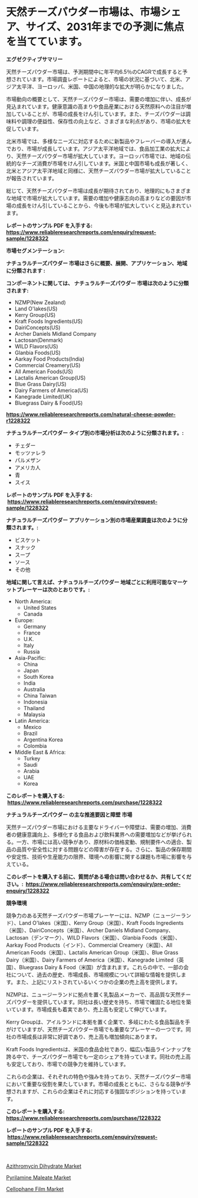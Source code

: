 <p><h1>天然チーズパウダー市場は、市場シェア、サイズ、2031年までの予測に焦点を当てています。</h1></p><p><strong>エグゼクティブサマリー</strong></p>
<p><p>天然チーズパウダー市場は、予測期間中に年平均6.5％のCAGRで成長すると予想されています。市場調査レポートによると、市場の状況に基づいて、北米、アジア太平洋、ヨーロッパ、米国、中国の地理的な拡大が明らかになりました。</p><p>市場動向の概要として、天然チーズパウダー市場は、需要の増加に伴い、成長が見込まれています。健康意識の高まりや食品産業における天然原料への注目が増加していることが、市場の成長をけん引しています。また、チーズパウダーは調味料や調理の便益性、保存性の向上など、さまざまな利点があり、市場の拡大を促しています。</p><p>北米市場では、多様なニーズに対応するために新製品やフレーバーの導入が進んでおり、市場が成長しています。アジア太平洋地域では、食品加工業の拡大により、天然チーズパウダー市場が拡大しています。ヨーロッパ市場では、地域の伝統的なチーズ消費が市場をけん引しています。米国と中国市場も成長が著しく、北米とアジア太平洋地域と同様に、天然チーズパウダー市場が拡大していることが報告されています。</p><p>総じて、天然チーズパウダー市場は成長が期待されており、地理的にもさまざまな地域で市場が拡大しています。需要の増加や健康志向の高まりなどの要因が市場の成長をけん引していることから、今後も市場が拡大していくと見込まれています。</p></p>
<p><strong>レポートのサンプル PDF を入手する: <a href="https://www.reliableresearchreports.com/enquiry/request-sample/1228322">https://www.reliableresearchreports.com/enquiry/request-sample/1228322</a></strong></p>
<p><strong>市場セグメンテーション:</strong></p>
<p><strong> ナチュラルチーズパウダー 市場はさらに概要、展開、アプリケーション、地域に分類されます :</strong></p>
<p><strong>コンポーネントに関しては、 ナチュラルチーズパウダー 市場は次のように分類されます: &nbsp;</strong></p>
<p><ul><li>NZMP(New Zealand)</li><li>Land O'lakes(US)</li><li>Kerry Group(US)</li><li>Kraft Foods Ingredients(US)</li><li>DairiConcepts(US)</li><li>Archer Daniels Midland Company</li><li>Lactosan(Denmark)</li><li>WILD Flavors(US)</li><li>Glanbia Foods(US)</li><li>Aarkay Food Products(India)</li><li>Commercial Creamery(US)</li><li>All American Foods(US)</li><li>Lactalis American Group(US)</li><li>Blue Grass Dairy(US)</li><li>Dairy Farmers of America(US)</li><li>Kanegrade Limited(UK)</li><li>Bluegrass Dairy & Food(US)</li></ul></p>
<p><strong><a href="https://www.reliableresearchreports.com/natural-cheese-powder-r1228322">https://www.reliableresearchreports.com/natural-cheese-powder-r1228322</a></strong></p>
<p><strong> ナチュラルチーズパウダー タイプ別の市場分析は次のように分類されます。:</strong></p>
<p><ul><li>チェダー</li><li>モッツァレラ</li><li>パルメザン</li><li>アメリカ人</li><li>青</li><li>スイス</li></ul></p>
<p><strong>レポートのサンプル PDF を入手する: &nbsp;<a href="https://www.reliableresearchreports.com/enquiry/request-sample/1228322">https://www.reliableresearchreports.com/enquiry/request-sample/1228322</a></strong></p>
<p><strong> ナチュラルチーズパウダー アプリケーション別の市場産業調査は次のように分類されます。:</strong></p>
<p><ul><li>ビスケット</li><li>スナック</li><li>スープ</li><li>ソース</li><li>その他</li></ul></p>
<p><strong>地域に関して言えば、ナチュラルチーズパウダー 地域ごとに利用可能なマーケットプレーヤーは次のとおりです。:</strong></p>
<p><ul>
    <li>
        North America:
        <ul>
            <li>United States</li>
            <li>Canada</li>
        </ul>
    </li>
    <li>
        Europe:
        <ul>
            <li>Germany</li>
            <li>France</li>
            <li>U.K.</li>
            <li>Italy</li>
            <li>Russia</li>
        </ul>
    </li>
    <li>
        Asia-Pacific:
        <ul>
            <li>China</li>
            <li>Japan</li>
            <li>South Korea</li>
            <li>India</li>
            <li>Australia</li>
            <li>China Taiwan</li>
            <li>Indonesia</li>
            <li>Thailand</li>
            <li>Malaysia</li>
        </ul>
    </li>
    <li>
        Latin America:
        <ul>
            <li>Mexico</li>
            <li>Brazil</li>
            <li>Argentina Korea</li>
            <li>Colombia</li>
        </ul>
    </li>
    <li>
        Middle East & Africa:
        <ul>
            <li>Turkey</li>
            <li>Saudi</li>
            <li>Arabia</li>
            <li>UAE</li>
            <li>Korea</li>
        </ul>
    </li>
    </ul></p>
<p><strong>このレポートを購入する: &nbsp;<a href="https://www.reliableresearchreports.com/purchase/1228322">https://www.reliableresearchreports.com/purchase/1228322</a></strong></p>
<p><strong>ナチュラルチーズパウダー の主な推進要因と障壁 市場</strong></p>
<p><p>天然チーズパウダー市場における主要なドライバーや障壁は、需要の増加、消費者の健康意識向上、多様化する食品および飲料業界への需要増加などが挙げられる。一方、市場には高い競争があり、原材料の価格変動、規制要件への適合、製品の品質や安全性に対する問題などの障害が存在する。さらに、製品の保存期間や安定性、技術や生産能力の限界、環境への影響に関する課題も市場に影響を与えている。</p></p>
<p><strong>このレポートを購入する前に、質問がある場合は問い合わせるか、共有してください。:&nbsp; <a href="https://www.reliableresearchreports.com/enquiry/pre-order-enquiry/1228322">https://www.reliableresearchreports.com/enquiry/pre-order-enquiry/1228322</a></strong></p>
<p><strong>競争環境</strong></p>
<p><p>競争力のある天然チーズパウダー市場プレーヤーには、NZMP（ニュージーランド）、Land O'lakes（米国）、Kerry Group（米国）、Kraft Foods Ingredients（米国）、DairiConcepts（米国）、Archer Daniels Midland Company、Lactosan（デンマーク）、WILD Flavors（米国）、Glanbia Foods（米国）、Aarkay Food Products（インド）、Commercial Creamery（米国）、All American Foods（米国）、Lactalis American Group（米国）、Blue Grass Dairy（米国）、Dairy Farmers of America（米国）、Kanegrade Limited（英国）、Bluegrass Dairy & Food（米国）が含まれます。これらの中で、一部の会社について、過去の歴史、市場成長、市場規模について詳細な情報を提供します。また、上記にリストされているいくつかの企業の売上高を提供します。</p><p>NZMPは、ニュージーランドに拠点を置く乳製品メーカーで、高品質な天然チーズパウダーを提供しています。同社は長い歴史を持ち、市場で確固たる地位を築いています。市場成長も着実であり、売上高も安定して伸びています。</p><p>Kerry Groupは、アイルランドに本拠を置く企業で、多岐にわたる食品製品を手がけていますが、天然チーズパウダー市場でも重要なプレーヤーの一つです。同社の市場成長は非常に好調であり、売上高も増加傾向にあります。</p><p>Kraft Foods Ingredientsは、米国の食品会社であり、幅広い製品ラインナップを誇る中で、チーズパウダー市場でも一定のシェアを持っています。同社の売上高も安定しており、市場での競争力を維持しています。</p><p>これらの企業は、それぞれの特色や強みを持っており、天然チーズパウダー市場において重要な役割を果たしています。市場の成長とともに、さらなる競争が予想されますが、これらの企業はそれに対応する強固なポジションを持っています。</p></p>
<p><strong>このレポートを購入する: &nbsp; <a href="https://www.reliableresearchreports.com/purchase/1228322">https://www.reliableresearchreports.com/purchase/1228322</a></strong></p>
<p><strong>レポートのサンプル PDF を入手する: &nbsp;<a href="https://www.reliableresearchreports.com/enquiry/request-sample/1228322">https://www.reliableresearchreports.com/enquiry/request-sample/1228322</a></strong><strong></strong></p>
<p>&nbsp;</p>
<p><p><a href="https://www.linkedin.com/pulse/azithromycin-dihydrate-market-analysis-size-global-industry-j1zbf?trackingId=bN5QUJrzZ1lSqpRCcU2r3A%3D%3D">Azithromycin Dihydrate Market</a></p><p><a href="https://www.linkedin.com/pulse/pyrilamine-maleate-market-offer-valuable-insights-size-share-76gpf?trackingId=nzPMmyTWPgwtnpT%2Btx8rsw%3D%3D">Pyrilamine Maleate Market</a></p><p><a href="https://www.linkedin.com/pulse/cellophane-film-market-size-share-amp-trends-analysis-report-6wmsc?trackingId=skYzUVnjIdtq4rT6w1fNBw%3D%3D">Cellophane Film Market</a></p></p>